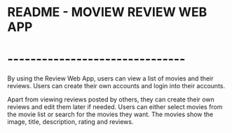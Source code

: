 # README - MOVIEW REVIEW WEB APP
# -------------------------------

By using the Review Web App, users can view a list of movies and their
reviews. Users can create their own accounts and login into their accounts.

Apart from viewing reviews posted by others, they can create their own
reviews and edit them later if needed. Users can either select movies from
the movie list or search for the movies they want. The movies show the image,
title, description, rating and reviews.
